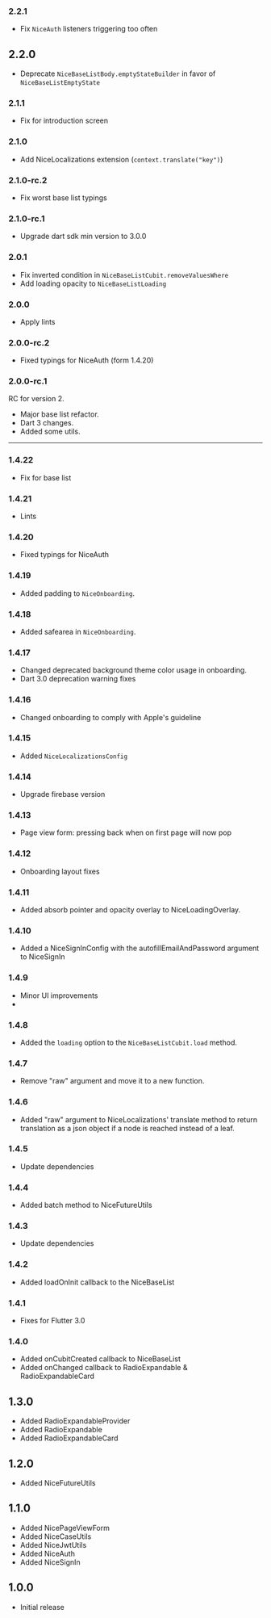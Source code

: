 ### 2.2.1

* Fix `NiceAuth` listeners triggering too often

## 2.2.0

* Deprecate `NiceBaseListBody.emptyStateBuilder` in favor of `NiceBaseListEmptyState`

### 2.1.1

* Fix for introduction screen

### 2.1.0

* Add NiceLocalizations extension (`context.translate("key")`)

### 2.1.0-rc.2

* Fix worst base list typings

### 2.1.0-rc.1

* Upgrade dart sdk min version to 3.0.0

### 2.0.1

* Fix inverted condition in `NiceBaseListCubit.removeValuesWhere`
* Add loading opacity to `NiceBaseListLoading`

### 2.0.0

* Apply lints

### 2.0.0-rc.2

* Fixed typings for NiceAuth (form 1.4.20)

### 2.0.0-rc.1

RC for version 2.

* Major base list refactor.
* Dart 3 changes.
* Added some utils.

---

### 1.4.22

* Fix for base list

### 1.4.21

* Lints

### 1.4.20

* Fixed typings for NiceAuth

### 1.4.19

* Added padding to `NiceOnboarding`.

### 1.4.18

* Added safearea in `NiceOnboarding`.

### 1.4.17

* Changed deprecated background theme color usage in onboarding.
* Dart 3.0 deprecation warning fixes

### 1.4.16

* Changed onboarding to comply with Apple's guideline

### 1.4.15

* Added `NiceLocalizationsConfig`

### 1.4.14

* Upgrade firebase version

### 1.4.13

* Page view form: pressing back when on first page will now pop

### 1.4.12

* Onboarding layout fixes

### 1.4.11

* Added absorb pointer and opacity overlay to NiceLoadingOverlay.

### 1.4.10

* Added a NiceSignInConfig with the autofillEmailAndPassword argument to NiceSignIn

### 1.4.9

* Minor UI improvements
*

### 1.4.8

* Added the `loading` option to the `NiceBaseListCubit.load` method.

### 1.4.7

* Remove "raw" argument and move it to a new function.

### 1.4.6

* Added "raw" argument to NiceLocalizations' translate method to return translation as a json object
  if a node is reached instead of a leaf.

### 1.4.5

* Update dependencies

### 1.4.4

* Added batch method to NiceFutureUtils

### 1.4.3

* Update dependencies

### 1.4.2

* Added loadOnInit callback to the NiceBaseList

### 1.4.1

* Fixes for Flutter 3.0

### 1.4.0

* Added onCubitCreated callback to NiceBaseList
* Added onChanged callback to RadioExpandable & RadioExpandableCard

## 1.3.0

* Added RadioExpandableProvider
* Added RadioExpandable
* Added RadioExpandableCard

## 1.2.0

* Added NiceFutureUtils

## 1.1.0

* Added NicePageViewForm
* Added NiceCaseUtils
* Added NiceJwtUtils
* Added NiceAuth
* Added NiceSignIn

## 1.0.0

* Initial release
